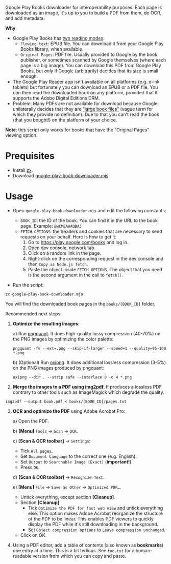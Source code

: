 Google Play Books downloader for interoperability purposes. Each page is downloaded as an image, it's up to you to build a PDF from them, do OCR, and add metadata. 

**Why**:
- Google Play Books has [two reading modes](https://support.google.com/googleplay/answer/185545):
  - `Flowing text`: EPUB file. You can download it from your Google Play Books library, when available.
  - `Original Pages`: PDF file. Usually provided to Google by the book publisher, or sometimes scanned by Google themselves (where each page is a big image). You can download this PDF from Google Play Books, but *only* if Google (arbitrarily) decides that its size is small enough.
- The Google Play Reader app isn't available on all platforms (e.g. e-ink tablets) but fortunately you can download an EPUB or a PDF file. You can then read the downloaded book on any platform, provided that it supports the Adobe Digital Editions DRM.
- Problem: Many PDFs are not available for download because Google unilaterally decides that they are [“large book files”](https://support.google.com/googleplay/answer/179863#:~:text=You%20can%27t%20download%20some%20large%20book%20files) (vague term for which they provide no definition). Due to that you can't read the book (that you bought!) on the platform of your choice.

**Note**: this script only works for books that have the “Original Pages” viewing option.

# Prequisites

- Install [zx](https://github.com/google/zx).
- Download [google-play-book-downloader.mjs](https://raw.githubusercontent.com/devnoname120/google-play-book-downloader/main/google-play-book-downloader.mjs).

# Usage

- Open `google-play-book-downloader.mjs` and edit the following constants:
  - `BOOK_ID`: the ID of the book. You can find it in the URL to the book page. Example: `BwCMEAAAQBAJ`
  - `FETCH_OPTIONS`: the headers and cookies that are necessary to send requests on your behalf. Here is how to get it:
      1) Go to https://play.google.com/books and log in.
      2) Open dev console, network tab.
      3) Click on a random link in the page.
      4) Right-click on the corresponding request in the dev console and then `Copy as Node.js fetch`.
      5) Paste the object inside `FETCH_OPTIONS`. The object that you need is the second argument in the call to `fetch()`.

- Run the script:
```shell
zx google-play-book-downloader.mjs
```

You will find the downloaded book pages in the `books/[BOOK_ID]` folder.

Recommended next steps:

1) **Optimize the resulting images**:

    a) Run [pngquant](https://github.com/kornelski/pngquant). It does high-quality lossy compression (40-70%) on the PNG images by optimizing the color palette:
    ```shell
    pngquant -fv --ext=.png --skip-if-larger --speed=1 --quality=95-100 *.png
    ```

    b) (Optional) Run [oxipng](https://github.com/shssoichiro/oxipng). It does additional lossless compression (3-5%) on the PNG images produced by pngquant:
    ```shell
    oxipng --dir . --strip safe --interlace 0 -o 4 *.png
    ```

2) **Merge the images to a PDF using [img2pdf](https://github.com/myollie/img2pdf)**. It produces a lossless PDF contrary to other tools such as ImageMagick which degrade the quality.
```shell
img2pdf --output book.pdf < books/[BOOK_ID]/pages.txt
```

3) **OCR and optimize the PDF** using Adobe Acrobat Pro:

    a) Open the PDF.

    b) **[Menu]** `Tools` → `Scan` → `OCR`.

    c) **[Scan & OCR toolbar]** → `Settings`:
     - Tick `All pages`.
     - Set `Document Language` to the correct one (e.g. English).
     - Set `Output` to `Searchable Image (Exact)` (**important!**).
     - Press `OK`.

    d) **[Scan & OCR toolbar]** → `Recognize Text`.

    e) **[Menu]** `File` → `Save as Other` → `Optimized PDF…`.

     - Untick everything, except section **[Cleanup]**.
     - Section **[Cleanup]**
       - Tick `Optimize the PDF for fast web view` and untick everything else. This option makes Adobe Acrobat reorganize the structure of the PDF to be linear. This enables PDF viewers to quickly display the PDF while it's still downloading in the background.
       - Set `Object compression options` to `Leave compression unchanged`.
     - Click on OK.

5) Using a PDF editor, add a table of contents (also known as **bookmarks**) one entry at a time. This is a bit tedious. See `toc.txt` for a human-readable version from which you can copy and paste.
